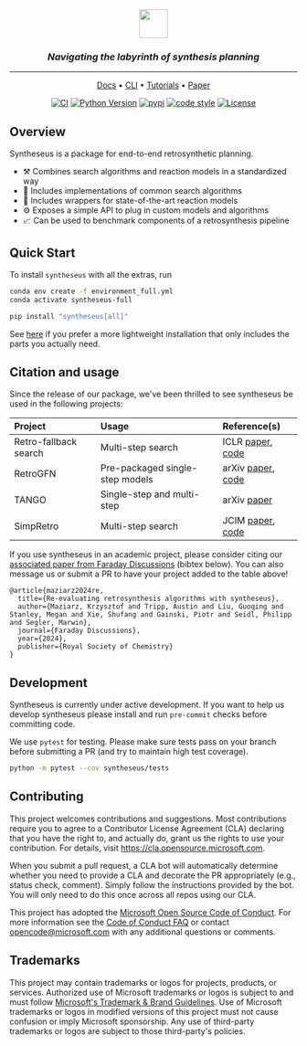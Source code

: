 <div align="center">
    <img src="https://github.com/microsoft/syntheseus/assets/61470923/f01a9939-61fa-4461-a124-c13eddcdd75a" height="50px">
    <h3><i>Navigating the labyrinth of synthesis planning</i></h3>

---

<p align="center">
  <a href="https://microsoft.github.io/syntheseus/stable">Docs</a> •
  <a href="https://microsoft.github.io/syntheseus/stable/cli/eval_single_step/">CLI</a> •
  <a href="https://microsoft.github.io/syntheseus/stable/tutorials/quick_start/">Tutorials</a> •
  <a href="https://arxiv.org/abs/2310.19796">Paper</a>
</p>

[![CI](https://github.com/microsoft/syntheseus/actions/workflows/ci.yml/badge.svg?branch=main)](https://github.com/microsoft/syntheseus/actions/workflows/ci.yml)
[![Python Version](https://img.shields.io/badge/python-3.7+-blue.svg)](https://www.python.org/downloads/)
[![pypi](https://img.shields.io/pypi/v/syntheseus.svg)](https://pypi.org/project/syntheseus/)
[![code style](https://img.shields.io/badge/code%20style-black-202020.svg)](https://github.com/ambv/black)
[![License](https://img.shields.io/badge/license-MIT-green.svg)](https://github.com/microsoft/syntheseus/blob/main/LICENSE)

</div>

## Overview

Syntheseus is a package for end-to-end retrosynthetic planning.
- ⚒️ Combines search algorithms and reaction models in a standardized way
- 🧭 Includes implementations of common search algorithms
- 🧪 Includes wrappers for state-of-the-art reaction models
- ⚙️ Exposes a simple API to plug in custom models and algorithms
- 📈 Can be used to benchmark components of a retrosynthesis pipeline

## Quick Start

To install `syntheseus` with all the extras, run

```bash
conda env create -f environment_full.yml
conda activate syntheseus-full

pip install "syntheseus[all]"
```

See [here](https://microsoft.github.io/syntheseus/stable/installation) if you prefer a more lightweight installation that only includes the parts you actually need.

## Citation and usage

Since the release of our package, we've been thrilled to see syntheseus be used in the following projects:

| **Project** | **Usage** | **Reference(s)** |
|:--------------|:-----|:-----------|
|Retro-fallback search|Multi-step search|ICLR [paper](https://arxiv.org/abs/2310.09270), [code](https://github.com/AustinT/retro-fallback-iclr24)|
|RetroGFN|Pre-packaged single-step models|arXiv [paper](https://arxiv.org/abs/2406.18739), [code](https://github.com/gmum/RetroGFN)|
|TANGO|Single-step and multi-step|arXiv [paper](https://arxiv.org/abs/2410.11527)|
|SimpRetro|Multi-step search|JCIM [paper](https://pubs.acs.org/doi/10.1021/acs.jcim.4c00432), [code](https://github.com/catalystforyou/SimpRetro)|

If you use syntheseus in an academic project, please consider citing our
[associated paper from Faraday Discussions](https://pubs.rsc.org/en/content/articlelanding/2024/fd/d4fd00093e)
(bibtex below). You can also message us or submit a PR to have your project added to the table above!

```
@article{maziarz2024re,
  title={Re-evaluating retrosynthesis algorithms with syntheseus},
  author={Maziarz, Krzysztof and Tripp, Austin and Liu, Guoqing and Stanley, Megan and Xie, Shufang and Gainski, Piotr and Seidl, Philipp and Segler, Marwin},
  journal={Faraday Discussions},
  year={2024},
  publisher={Royal Society of Chemistry}
}
```

## Development

Syntheseus is currently under active development.
If you want to help us develop syntheseus please install and run `pre-commit`
checks before committing code.

We use `pytest` for testing. Please make sure tests pass on your branch before
submitting a PR (and try to maintain high test coverage).

```bash
python -m pytest --cov syntheseus/tests
```

## Contributing

This project welcomes contributions and suggestions.  Most contributions require you to agree to a
Contributor License Agreement (CLA) declaring that you have the right to, and actually do, grant us
the rights to use your contribution. For details, visit https://cla.opensource.microsoft.com.

When you submit a pull request, a CLA bot will automatically determine whether you need to provide
a CLA and decorate the PR appropriately (e.g., status check, comment). Simply follow the instructions
provided by the bot. You will only need to do this once across all repos using our CLA.

This project has adopted the [Microsoft Open Source Code of Conduct](https://opensource.microsoft.com/codeofconduct/).
For more information see the [Code of Conduct FAQ](https://opensource.microsoft.com/codeofconduct/faq/) or
contact [opencode@microsoft.com](mailto:opencode@microsoft.com) with any additional questions or comments.

## Trademarks

This project may contain trademarks or logos for projects, products, or services. Authorized use of Microsoft
trademarks or logos is subject to and must follow
[Microsoft's Trademark & Brand Guidelines](https://www.microsoft.com/en-us/legal/intellectualproperty/trademarks/usage/general).
Use of Microsoft trademarks or logos in modified versions of this project must not cause confusion or imply Microsoft sponsorship.
Any use of third-party trademarks or logos are subject to those third-party's policies.
